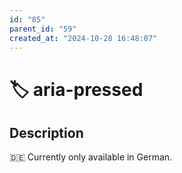 ```yaml
---
id: "85"
parent_id: "59"
created_at: "2024-10-28 16:48:07"
---
```


# 🏷️ aria-pressed

## Description

🇩🇪 Currently only available in German.
